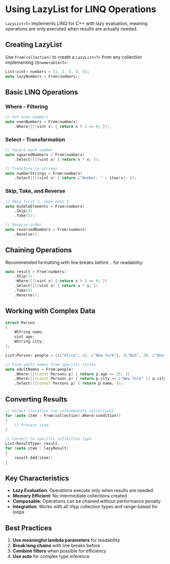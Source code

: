 # Using LazyList for LINQ Operations

`LazyList<T>` implements LINQ for C++ with lazy evaluation, meaning operations are only executed when results are actually needed.

## Creating LazyList

Use `From(collection)` to create a `LazyList<T>` from any collection implementing `IEnumerable<T>`:

```cpp
List<vint> numbers = {1, 2, 3, 4, 5};
auto lazyNumbers = From(numbers);
```

## Basic LINQ Operations

### Where - Filtering

```cpp
// Get even numbers
auto evenNumbers = From(numbers)
    .Where([](vint x) { return x % 2 == 0; });
```

### Select - Transformation

```cpp
// Square each number
auto squaredNumbers = From(numbers)
    .Select([](vint x) { return x * x; });

// Transform to strings
auto numberStrings = From(numbers)
    .Select([](vint x) { return L"Number: " + itow(x); });
```

### Skip, Take, and Reverse

```cpp
// Skip first 3, take next 5
auto middleElements = From(numbers)
    .Skip(3)
    .Take(5);

// Reverse order
auto reversedNumbers = From(numbers)
    .Reverse();
```

## Chaining Operations

Recommended formatting with line breaks before `.` for readability:

```cpp
auto result = From(numbers)
    .Skip(3)
    .Where([](vint x) { return x % 2 == 0; })
    .Select([](vint x) { return x * x; })
    .Take(5)
    .Reverse();
```

## Working with Complex Data

```cpp
struct Person
{
    WString name;
    vint age;
    WString city;
};

List<Person> people = {{L"Alice", 25, L"New York"}, {L"Bob", 30, L"Boston"}};

// Find adult names from specific cities
auto adultNames = From(people)
    .Where([](const Person& p) { return p.age >= 25; })
    .Where([](const Person& p) { return p.city == L"New York" || p.city == L"Boston"; })
    .Select([](const Person& p) { return p.name; });
```

## Converting Results

```cpp
// Direct iteration (no intermediate collection)
for (auto item : From(collection).Where(condition))
{
    // Process item
}

// Convert to specific collection type
List<ResultType> result;
for (auto item : lazyResult)
{
    result.Add(item);
}
```

## Key Characteristics

- **Lazy Evaluation**: Operations execute only when results are needed
- **Memory Efficient**: No intermediate collections created
- **Composable**: Operations can be chained without performance penalty
- **Integration**: Works with all Vlpp collection types and range-based for loops

## Best Practices

1. **Use meaningful lambda parameters** for readability
2. **Break long chains** with line breaks before `.`
3. **Combine filters** when possible for efficiency
4. **Use auto** for complex type inference
